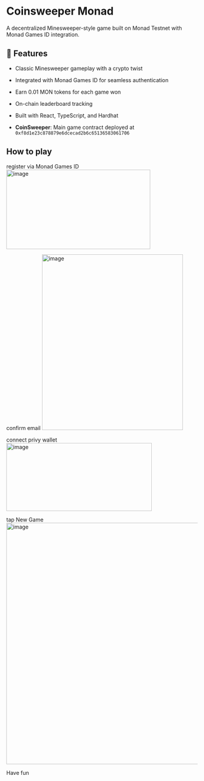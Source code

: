 # Coinsweeper Monad

A decentralized Minesweeper-style game built on Monad Testnet with Monad Games ID integration.

## 🚀 Features

- Classic Minesweeper gameplay with a crypto twist
- Integrated with Monad Games ID for seamless authentication
- Earn 0.01 MON tokens for each game won
- On-chain leaderboard tracking
- Built with React, TypeScript, and Hardhat


- **CoinSweeper**: Main game contract deployed at `0xf8d1e23c878879e6dcecad2b6c65136583061706`

##  How to play

register via Monad Games ID
<img width="379" height="209" alt="image" src="https://github.com/user-attachments/assets/01dfa3e5-c405-4339-9f15-7aa68d672a17" />

confirm email
<img width="371" height="462" alt="image" src="https://github.com/user-attachments/assets/5da5b54f-1dfa-47d2-93ba-1e528ba7ba5a" />

connect privy wallet
<img width="383" height="179" alt="image" src="https://github.com/user-attachments/assets/9303fe2a-d24e-472f-8ccc-6c7ac3c664e5" />

tap New Game
<img width="596" height="635" alt="image" src="https://github.com/user-attachments/assets/a02438ac-9bdd-41be-8a60-4a868a9d908a" />

Have fun










